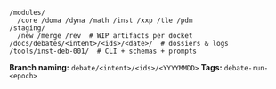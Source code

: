 ```
/modules/
  /core /doma /dyna /math /inst /xxp /tle /pdm
/staging/
  /new /merge /rev  # WIP artifacts per docket
/docs/debates/<intent>/<ids>/<date>/  # dossiers & logs
/tools/inst-deb-001/  # CLI + schemas + prompts
```

**Branch naming:** `debate/<intent>/<ids>/<YYYYMMDD>`
**Tags:** `debate-run-<epoch>`